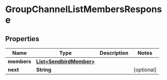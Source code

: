 

# GroupChannelListMembersResponse


## Properties

| Name | Type | Description | Notes |
|------------ | ------------- | ------------- | -------------|
|**members** | [**List&lt;SendbirdMember&gt;**](SendbirdMember.md) |  |  |
|**next** | **String** |  |  [optional] |



